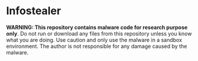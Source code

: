 # Infostealer

**WARNING: This repository contains malware code for research purpose only**. Do not run or download any files from this repository unless you know what you are doing. Use caution and only use the malware in a sandbox environment. The author is not responsible for any damage caused by the malware.
